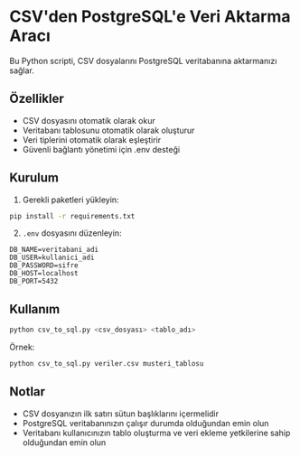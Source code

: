 # CSV'den PostgreSQL'e Veri Aktarma Aracı

Bu Python scripti, CSV dosyalarını PostgreSQL veritabanına aktarmanızı sağlar.

## Özellikler

- CSV dosyasını otomatik olarak okur
- Veritabanı tablosunu otomatik olarak oluşturur
- Veri tiplerini otomatik olarak eşleştirir
- Güvenli bağlantı yönetimi için .env desteği

## Kurulum

1. Gerekli paketleri yükleyin:
```bash
pip install -r requirements.txt
```

2. `.env` dosyasını düzenleyin:
```
DB_NAME=veritabani_adi
DB_USER=kullanici_adi
DB_PASSWORD=sifre
DB_HOST=localhost
DB_PORT=5432
```

## Kullanım

```bash
python csv_to_sql.py <csv_dosyası> <tablo_adı>
```

Örnek:
```bash
python csv_to_sql.py veriler.csv musteri_tablosu
```

## Notlar

- CSV dosyanızın ilk satırı sütun başlıklarını içermelidir
- PostgreSQL veritabanınızın çalışır durumda olduğundan emin olun
- Veritabanı kullanıcınızın tablo oluşturma ve veri ekleme yetkilerine sahip olduğundan emin olun